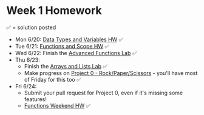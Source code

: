 # Week 1 Homework

&#x2705; = solution posted

- Mon 6/20: [Data Types and Variables HW](https://github.com/ga-adi-nyc/Data-Types-and-Variables-HW) &#x2705;
- Tue 6/21: [Functions and Scope HW](https://github.com/ga-adi-nyc/Functions-and-Scope-HW) &#x2705;
- Wed 6/22: Finish the [Advanced Functions Lab](https://github.com/ga-adi-nyc/Functions-Advanced-Lab) &#x2705;
- Thu 6/23:
  - Finish the [Arrays and Lists Lab](https://github.com/ga-adi-nyc/Arrays-and-Lists-Lab) &#x2705;
  - Make progress on [Project 0 - Rock/Paper/Scissors](https://github.com/ga-adi-nyc/Project-0---Rock-Paper-Scissors) - you'll have most of Friday for this too &#x2705;
- Fri 6/24:
  - Submit your pull request for Project 0, even if it's missing some features!
  - [Functions Weekend HW](https://github.com/ga-adi-nyc/Functions-Weekend-HW) &#x2705;
